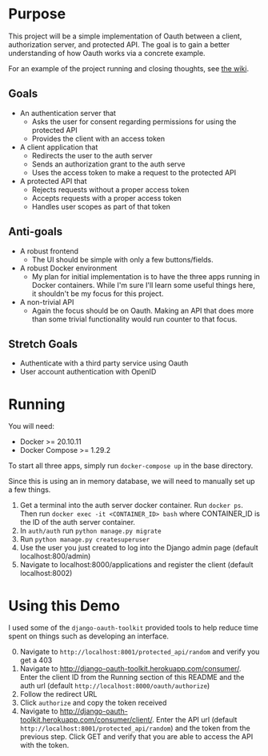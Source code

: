 # Purpose

This project will be a simple implementation of Oauth between a client, authorization server, and protected API.
The goal is to gain a better understanding of how Oauth works via a concrete example. 

For an example of the project running and closing thoughts, see [the wiki](https://github.com/brett-cohen/simple-oauth-server/wiki).

## Goals

- An authentication server that
  - Asks the user for consent regarding permissions for using the protected API
  - Provides the client with an access token
- A client application that
  - Redirects the user to the auth server
  - Sends an authorization grant to the auth serve 
  - Uses the access token to make a request to the protected API
- A protected API that
  - Rejects requests without a proper access token
  - Accepts requests with a proper access token
  - Handles user scopes as part of that token

## Anti-goals

- A robust frontend
  - The UI should be simple with only a few buttons/fields.
- A robust Docker environment
  - My plan for initial implementation is to have the three apps running in Docker containers. 
    While I'm sure I'll learn some useful things here, it shouldn't be my focus for this project.
- A non-trivial API
  - Again the focus should be on Oauth. Making an API that does more than some trivial functionality would run counter to that focus.

## Stretch Goals

- Authenticate with a third party service using Oauth
- User account authentication with OpenID

# Running
You will need:
 - Docker >= 20.10.11
 - Docker Compose >= 1.29.2

To start all three apps, simply run `docker-compose up` in the base directory.

Since this is using an in memory database, we will need to manually set up a few things.
1. Get a terminal into the auth server docker container. Run `docker ps`. Then run `docker exec -it <CONTAINER_ID> bash` where CONTAINER_ID is the ID of the auth server container.
2. In `auth/auth` run `python manage.py migrate`
3. Run `python manage.py createsuperuser`
4. Use the user you just created to log into the Django admin page (default localhost:800/admin)
5. Navigate to localhost:8000/applications and register the client (default localhost:8002)

# Using this Demo

I used some of the `django-oauth-toolkit` provided tools to help reduce time spent on things such as developing an interface.

0. Navigate to `http://localhost:8001/protected_api/random` and verify you get a 403
1. Navigate to http://django-oauth-toolkit.herokuapp.com/consumer/. Enter the client ID from the Running section of this README and the auth url (default `http://localhost:8000/oauth/authorize`)
2. Follow the redirect URL
3. Click `authorize` and copy the token received
4. Navigate to http://django-oauth-toolkit.herokuapp.com/consumer/client/. Enter the API url (default `http://localhost:8001/protected_api/random`) and the token from the previous step. Click GET and verify that you are able to access the API with the token.
